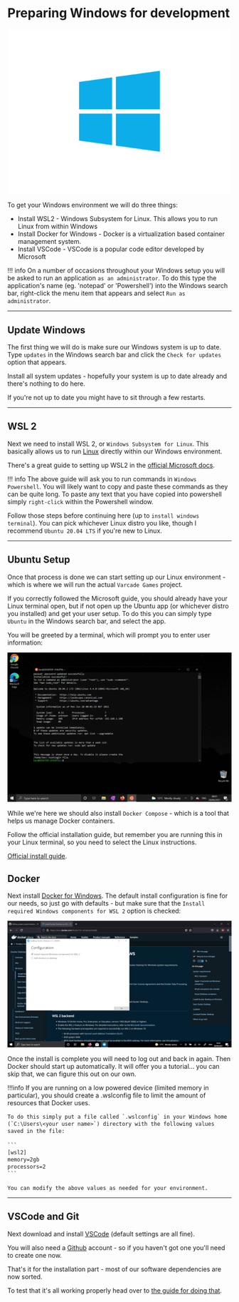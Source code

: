 # Preparing Windows for development

![Windows logos](img/windows.png)

To get your Windows environment we will do three things:

* Install WSL2 - Windows Subsystem for Linux. This allows you to run Linux from within Windows
* Install Docker for Windows - Docker is a virtualization based container management system.
* Install VSCode - VSCode is a popular code editor developed by Microsoft

!!! info
    On a number of occasions throughout your Windows setup you will be asked to run an application `as an administrator`. To do this type the application's name (eg. 'notepad' or 'Powershell') into the Windows search bar, right-click the menu item that appears and select `Run as administrator`.


***

## Update Windows

The first thing we will do is make sure our Windows system is up to date. Type `updates` in the Windows search bar and click the `Check for updates` option that appears.

Install all system updates - hopefully your system is up to date already and there's nothing to do here.

If you're not up to date you might have to sit through a few restarts.

***

## WSL 2

Next we need to install WSL 2, or `Windows Subsystem for Linux`. This basically allows us to run [Linux](https://en.wikipedia.org/wiki/Linux) directly within our Windows environment.

There's a great guide to setting up WSL2 in the [official Microsoft docs](https://docs.microsoft.com/en-us/windows/wsl/install-win10#manual-installation-steps). 

!!! info
    The above guide will ask you to run commands in `Windows Powershell`. You will likely want to copy and paste these commands as they can be quite long. To paste any text that you have copied into powershell simply `right-click` within the Powershell window.

Follow those steps before continuing here (up to `install windows terminal`). You can pick whichever Linux distro you like, though I recommend `Ubuntu 20.04 LTS` if you're new to Linux. 

***

## Ubuntu Setup

Once that process is done we can start setting up our Linux environment - which is where we will run the actual `Varcade Games` project.

If you correctly followed the Microsoft guide, you should already have your Linux terminal open, but if not open up the Ubuntu app (or whichever distro you installed) and get your user setup. To do this you can simply type `Ubuntu` in the Windows search bar, and select the app.

You will be greeted by a terminal, which will prompt you to enter user information:

[![Screenshot](img/ubuntu_setup_complete.png)](img/ubuntu_setup_complete.png)

While we're here we should also install `Docker Compose` - which is a tool that helps us manage Docker containers.

Follow the official installation guide, but remember you are running this in your Linux terminal, so you need to select the Linux instructions. 

[Official install guide](https://docs.docker.com/compose/install/).

## Docker

Next install [Docker for Windows](https://docs.docker.com/docker-for-windows/install/). The default install configuration is fine for our needs, so just go with defaults - but make sure that the `Install required Windows components for WSL 2` option is checked:

[![Docker for Windows install options](img/docker_for_win_install_options.png)](img/docker_for_win_install_options.png)

Once the install is complete you will need to log out and back in again. Then Docker should start up automatically. It will offer you a tutorial... you can skip that, we can figure this out on our own.

!!!info
    If you are running on a low powered device (limited memory in particular), you should create a .wslconfig file to limit the amount of resources that Docker uses.

    To do this simply put a file called `.wslconfig` in your Windows home (`C:\Users\<your user name>`) directory with the following values saved in the file:

    ```
    [wsl2]
    memory=2gb
    processors=2
    ```

    You can modify the above values as needed for your environment.

***

## VSCode and Git

Next download and install [VSCode](https://code.visualstudio.com/Download) (default settings are all fine).

You will also need a [Github](https://github.com/) account - so if you haven't got one you'll need to create one now.

That's it for the installation part - most of our software dependencies are now sorted. 

To test that it's all working properly head over to [the guide for doing that](/setup/environment_setup/testing_your_setup/).

